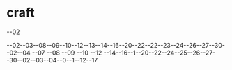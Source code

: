 # craft
--02

--02--03--08--09--10--12--13--14--16--20--22--22--23--24--26--27--30--02--04
--07
--08
--09
--10
--12
--14--16--1--20--22--24--25--26--27--30--02--03--04--0--1--12--17
